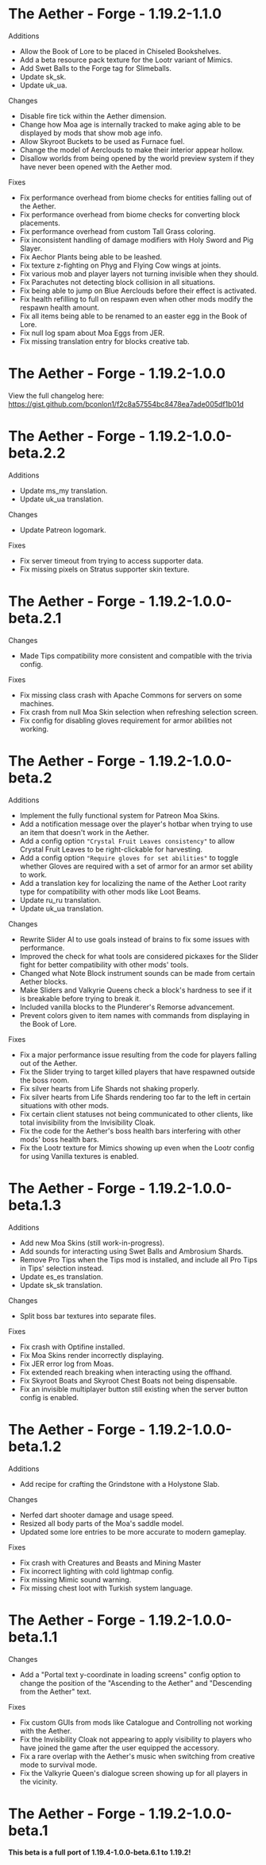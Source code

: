 # The Aether - Forge - 1.19.2-1.1.0

Additions

- Allow the Book of Lore to be placed in Chiseled Bookshelves.
- Add a beta resource pack texture for the Lootr variant of Mimics.
- Add Swet Balls to the Forge tag for Slimeballs.
- Update sk_sk.
- Update uk_ua.

Changes

- Disable fire tick within the Aether dimension.
- Change how Moa age is internally tracked to make aging able to be displayed by mods that show mob age info.
- Allow Skyroot Buckets to be used as Furnace fuel.
- Change the model of Aerclouds to make their interior appear hollow.
- Disallow worlds from being opened by the world preview system if they have never been opened with the Aether mod.

Fixes

- Fix performance overhead from biome checks for entities falling out of the Aether.
- Fix performance overhead from biome checks for converting block placements.
- Fix performance overhead from custom Tall Grass coloring.
- Fix inconsistent handling of damage modifiers with Holy Sword and Pig Slayer.
- Fix Aechor Plants being able to be leashed.
- Fix texture z-fighting on Phyg and Flying Cow wings at joints.
- Fix various mob and player layers not turning invisible when they should.
- Fix Parachutes not detecting block collision in all situations.
- Fix being able to jump on Blue Aerclouds before their effect is activated.
- Fix health refilling to full on respawn even when other mods modify the respawn health amount.
- Fix all items being able to be renamed to an easter egg in the Book of Lore.
- Fix null log spam about Moa Eggs from JER.
- Fix missing translation entry for blocks creative tab.

# The Aether - Forge - 1.19.2-1.0.0

View the full changelog here: https://gist.github.com/bconlon1/f2c8a57554bc8478ea7ade005df1b01d

# The Aether - Forge - 1.19.2-1.0.0-beta.2.2

Additions

- Update ms_my translation.
- Update uk_ua translation.

Changes

- Update Patreon logomark.

Fixes

- Fix server timeout from trying to access supporter data.
- Fix missing pixels on Stratus supporter skin texture.

# The Aether - Forge - 1.19.2-1.0.0-beta.2.1

Changes

- Made Tips compatibility more consistent and compatible with the trivia config.

Fixes

- Fix missing class crash with Apache Commons for servers on some machines.
- Fix crash from null Moa Skin selection when refreshing selection screen.
- Fix config for disabling gloves requirement for armor abilities not working.

# The Aether - Forge - 1.19.2-1.0.0-beta.2

Additions

- Implement the fully functional system for Patreon Moa Skins.
- Add a notification message over the player's hotbar when trying to use an item that doesn't work in the Aether.
- Add a config option `"Crystal Fruit Leaves consistency"` to allow Crystal Fruit Leaves to be right-clickable for harvesting.
- Add a config option `"Require gloves for set abilities"` to toggle whether Gloves are required with a set of armor for an armor set ability to work.
- Add a translation key for localizing the name of the Aether Loot rarity type for compatibility with other mods like Loot Beams.
- Update ru_ru translation.
- Update uk_ua translation.

Changes

- Rewrite Slider AI to use goals instead of brains to fix some issues with performance.
- Improved the check for what tools are considered pickaxes for the Slider fight for better compatibility with other mods' tools.
- Changed what Note Block instrument sounds can be made from certain Aether blocks.
- Make Sliders and Valkyrie Queens check a block's hardness to see if it is breakable before trying to break it.
- Included vanilla blocks to the Plunderer's Remorse advancement.
- Prevent colors given to item names with commands from displaying in the Book of Lore.

Fixes

- Fix a major performance issue resulting from the code for players falling out of the Aether.
- Fix the Slider trying to target killed players that have respawned outside the boss room.
- Fix silver hearts from Life Shards not shaking properly.
- Fix silver hearts from Life Shards rendering too far to the left in certain situations with other mods.
- Fix certain client statuses not being communicated to other clients, like total invisibility from the Invisibility Cloak.
- Fix the code for the Aether's boss health bars interfering with other mods' boss health bars.
- Fix the Lootr texture for Mimics showing up even when the Lootr config for using Vanilla textures is enabled.

# The Aether - Forge - 1.19.2-1.0.0-beta.1.3

Additions

- Add new Moa Skins (still work-in-progress).
- Add sounds for interacting using Swet Balls and Ambrosium Shards.
- Remove Pro Tips when the Tips mod is installed, and include all Pro Tips in Tips' selection instead.
- Update es_es translation.
- Update sk_sk translation.

Changes

- Split boss bar textures into separate files.

Fixes

- Fix crash with Optifine installed.
- Fix Moa Skins render incorrectly displaying.
- Fix JER error log from Moas.
- Fix extended reach breaking when interacting using the offhand.
- Fix Skyroot Boats and Skyroot Chest Boats not being dispensable.
- Fix an invisible multiplayer button still existing when the server button config is enabled.

# The Aether - Forge - 1.19.2-1.0.0-beta.1.2

Additions

- Add recipe for crafting the Grindstone with a Holystone Slab.

Changes

- Nerfed dart shooter damage and usage speed.
- Resized all body parts of the Moa's saddle model.
- Updated some lore entries to be more accurate to modern gameplay.

Fixes

- Fix crash with Creatures and Beasts and Mining Master
- Fix incorrect lighting with cold lightmap config.
- Fix missing Mimic sound warning.
- Fix missing chest loot with Turkish system language.

# The Aether - Forge - 1.19.2-1.0.0-beta.1.1

Changes

- Add a "Portal text y-coordinate in loading screens" config option to change the position of the "Ascending to the Aether" and "Descending from the Aether" text.

Fixes

- Fix custom GUIs from mods like Catalogue and Controlling not working with the Aether.
- Fix the Invisibility Cloak not appearing to apply visibility to players who have joined the game after the user equipped the accessory.
- Fix a rare overlap with the Aether's music when switching from creative mode to survival mode.
- Fix the Valkyrie Queen's dialogue screen showing up for all players in the vicinity.

# The Aether - Forge - 1.19.2-1.0.0-beta.1

**This beta is a full port of 1.19.4-1.0.0-beta.6.1 to 1.19.2!**